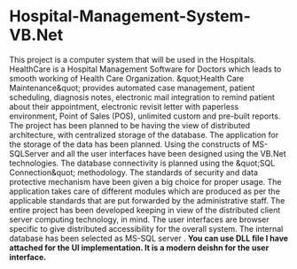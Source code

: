 # Hospital-Management-System-VB.Net
This project is a computer system that will be used in the Hospitals. HealthCare is a Hospital Management Software for Doctors which leads to smooth working of Health Care Organization. &amp;quot;Health Care Maintenance&amp;quot; provides automated case management, patient scheduling, diagnosis notes, electronic mail integration to remind patient about their appointment, electronic revisit letter with paperless environment, Point of Sales (POS), unlimited custom and pre-built reports. The project has been planned to be having the view of distributed architecture, with centralized storage of the database. The application for the storage of the data has been planned. Using the constructs of MS-SQLServer and all the user interfaces have been designed using the VB.Net technologies. The database connectivity is planned using the &amp;quot;SQL Connection&amp;quot; methodology. The standards of security and data protective mechanism have been given a big choice for proper usage. The application takes care of different modules which are produced as per the applicable standards that are put forwarded by the administrative staff. The entire project has been developed keeping in view of the distributed client server computing technology, in mind. The user interfaces are browser specific to give distributed accessibility for the overall system. The internal database has been selected as MS-SQL server .
**You can use DLL file I have attached for the UI implementation. It is a modern deishn for the user interface.**
